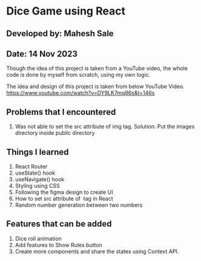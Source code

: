 # Dice Game using React

## Developed by: Mahesh Sale
## Date: 14 Nov 2023

Though the idea of this project is taken from a YouTube video, the whole code is done by myself from scratch, using my own logic.

The idea and design of this project is taken from below YouTube Video.
https://www.youtube.com/watch?v=DY9LK7mq86s&t=146s



## Problems that I encountered
1. Was not able to set the src attribute of img tag.
Solution: Put the images directory inside public directory

## Things I learned
1. React Router
2. useState() hook
3. useNavigate() hook
4. Styling using CSS
5. Following the figma design to create UI
6. How to set src attribute of <img> tag in React
7. Random number generation between two numbers

## Features that can be added
1. Dice roll animation
2. Add features to Show Rules button
3. Create more components and share the states using Context API.

